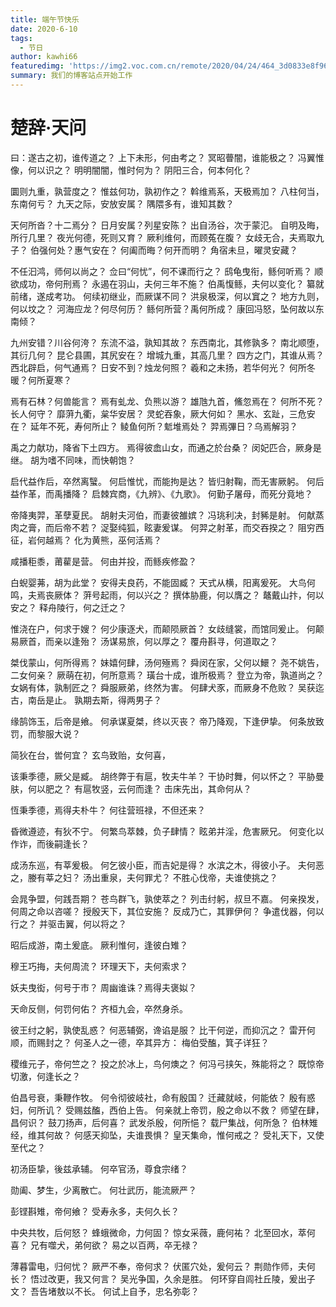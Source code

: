 ```yaml
---
title: 端午节快乐
date: 2020-6-10
tags:
  - 节日
author: kawhi66
featuredimg: 'https://img2.voc.com.cn/remote/2020/04/24/464_3d0833e8f96bde3523b1839280ef9d69eb1e5650.jpg'
summary: 我们的博客站点开始工作
---
```


# 楚辞·天问

曰：遂古之初，谁传道之？
上下未形，何由考之？
冥昭瞢闇，谁能极之？
冯翼惟像，何以识之？
明明闇闇，惟时何为？
阴阳三合，何本何化？

圜则九重，孰营度之？
惟兹何功，孰初作之？
斡维焉系，天极焉加？
八柱何当，东南何亏？
九天之际，安放安属？
隅隈多有，谁知其数？

天何所沓？十二焉分？
日月安属？列星安陈？
出自汤谷，次于蒙氾。
自明及晦，所行几里？
夜光何德，死则又育？
厥利维何，而顾菟在腹？
女歧无合，夫焉取九子？
伯强何处？惠气安在？
何阖而晦？何开而明？
角宿未旦，曜灵安藏？

不任汩鸿，师何以尚之？
佥曰“何忧”，何不课而行之？
鸱龟曳衔，鲧何听焉？
顺欲成功，帝何刑焉？
永遏在羽山，夫何三年不施？
伯禹愎鲧，夫何以变化？
纂就前绪，遂成考功。
何续初继业，而厥谋不同？
洪泉极深，何以窴之？
地方九则，何以坟之？
河海应龙？何尽何历？
鲧何所营？禹何所成？
康回冯怒，坠何故以东南倾？

九州安错？川谷何洿？
东流不溢，孰知其故？
东西南北，其修孰多？
南北顺堕，其衍几何？
昆仑县圃，其尻安在？
增城九重，其高几里？
四方之门，其谁从焉？
西北辟启，何气通焉？
日安不到？烛龙何照？
羲和之未扬，若华何光？
何所冬暖？何所夏寒？

焉有石林？何兽能言？
焉有虬龙、负熊以游？
雄虺九首，鯈忽焉在？
何所不死？长人何守？
靡蓱九衢，枲华安居？
灵蛇吞象，厥大何如？
黑水、玄趾，三危安在？
延年不死，寿何所止？
鲮鱼何所？鬿堆焉处？
羿焉彃日？乌焉解羽？

禹之力献功，降省下土四方。
焉得彼嵞山女，而通之於台桑？
闵妃匹合，厥身是继。
胡为嗜不同味，而快朝饱？

启代益作后，卒然离蠥。
何启惟忧，而能拘是达？
皆归射鞠，而无害厥躬。
何后益作革，而禹播降？
启棘宾商，《九辨》、《九歌》。
何勤子屠母，而死分竟地？

帝降夷羿，革孽夏民。
胡射夫河伯，而妻彼雒嫔？
冯珧利决，封豨是射。
何献蒸肉之膏，而后帝不若？
浞娶纯狐，眩妻爰谋。
何羿之射革，而交吞揆之？
阻穷西征，岩何越焉？
化为黄熊，巫何活焉？

咸播秬黍，莆雚是营。
何由并投，而鲧疾修盈？

白蜺婴茀，胡为此堂？
安得夫良药，不能固臧？
天式从横，阳离爰死。
大鸟何鸣，夫焉丧厥体？
蓱号起雨，何以兴之？
撰体胁鹿，何以膺之？
鼇戴山抃，何以安之？
释舟陵行，何之迁之？

惟浇在户，何求于嫂？
何少康逐犬，而颠陨厥首？
女歧缝裳，而馆同爰止。
何颠易厥首，而亲以逢殆？
汤谋易旅，何以厚之？
覆舟斟寻，何道取之？

桀伐蒙山，何所得焉？
妹嬉何肆，汤何殛焉？
舜闵在家，父何以鱞？
尧不姚告，二女何亲？
厥萌在初，何所意焉？
璜台十成，谁所极焉？
登立为帝，孰道尚之？
女娲有体，孰制匠之？
舜服厥弟，终然为害。
何肆犬豕，而厥身不危败？
吴获迄古，南岳是止。
孰期去斯，得两男子？

缘鹄饰玉，后帝是飨。
何承谋夏桀，终以灭丧？
帝乃降观，下逢伊挚。
何条放致罚，而黎服大说？

简狄在台，喾何宜？
玄鸟致贻，女何喜，

该秉季德，厥父是臧。
胡终弊于有扈，牧夫牛羊？
干协时舞，何以怀之？
平胁曼肤，何以肥之？
有扈牧竖，云何而逢？
击床先出，其命何从？

恆秉季德，焉得夫朴牛？
何往营班禄，不但还来？

昏微遵迹，有狄不宁。
何繁鸟萃棘，负子肆情？
眩弟并淫，危害厥兄。
何变化以作诈，而後嗣逢长？

成汤东巡，有莘爰极。
何乞彼小臣，而吉妃是得？
水滨之木，得彼小子。
夫何恶之，媵有莘之妇？
汤出重泉，夫何罪尤？
不胜心伐帝，夫谁使挑之？

会晁争盟，何践吾期？
苍鸟群飞，孰使萃之？
列击纣躬，叔旦不嘉。
何亲揆发，何周之命以咨嗟？
授殷天下，其位安施？
反成乃亡，其罪伊何？
争遣伐器，何以行之？
并驱击翼，何以将之？

昭后成游，南土爰底。
厥利惟何，逢彼白雉？

穆王巧挴，夫何周流？
环理天下，夫何索求？

妖夫曳衒，何号于市？
周幽谁诛？焉得夫褒姒？

天命反侧，何罚何佑？
齐桓九会，卒然身杀。

彼王纣之躬，孰使乱惑？
何恶辅弼，谗谄是服？
比干何逆，而抑沉之？
雷开何顺，而赐封之？
何圣人之一德，卒其异方：
梅伯受醢，箕子详狂？

稷维元子，帝何竺之？
投之於冰上，鸟何燠之？
何冯弓挟矢，殊能将之？
既惊帝切激，何逢长之？

伯昌号衰，秉鞭作牧。
何令彻彼岐社，命有殷国？
迁藏就岐，何能依？
殷有惑妇，何所讥？
受赐兹醢，西伯上告。
何亲就上帝罚，殷之命以不救？
师望在肆，昌何识？
鼓刀扬声，后何喜？
武发杀殷，何所悒？
载尸集战，何所急？
伯林雉经，维其何故？
何感天抑坠，夫谁畏惧？
皇天集命，惟何戒之？
受礼天下，又使至代之？

初汤臣挚，後兹承辅。
何卒官汤，尊食宗绪？

勋阖、梦生，少离散亡。
何壮武历，能流厥严？

彭铿斟雉，帝何飨？
受寿永多，夫何久长？

中央共牧，后何怒？
蜂蛾微命，力何固？
惊女采薇，鹿何祐？
北至回水，萃何喜？
兄有噬犬，弟何欲？
易之以百两，卒无禄？

薄暮雷电，归何忧？
厥严不奉，帝何求？
伏匿穴处，爰何云？
荆勋作师，夫何长？
悟过改更，我又何言？
吴光争国，久余是胜。
何环穿自闾社丘陵，爰出子文？
吾告堵敖以不长。
何试上自予，忠名弥彰？
